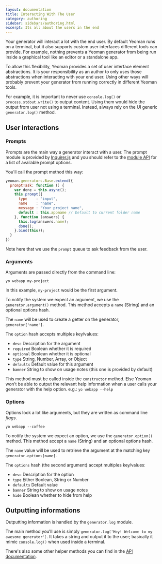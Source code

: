 ```yaml
---
layout: documentation
title: Interacting With The User
category: authoring
sidebar: sidebars/authoring.html
excerpt: Its all about the users in the end
---
```


Your generator will interact a lot with the end user. By default Yeoman runs on a terminal, but it also supports custom user interfaces different tools can provide. For example, nothing prevents a Yeoman generator from being run inside a graphical tool like an editor or a standalone app.

To allow this flexibility, Yeoman provides a set of user interface element abstractions. It is your responsibility as an author to only uses those abstractions when interacting with your end user. Using other ways will probably prevent your generator from running correctly in different Yeoman tools.

For example, it is important to never use `console.log()` or `process.stdout.write()` to output content. Using them would hide the output from user not using a terminal. Instead, always rely on the UI generic `generator.log()` method.

## User interactions

### Prompts

Prompts are the main way a generator interact with a user. The prompt module is provided by [Inquirer.js](https://github.com/SBoudrias/Inquirer.js) and you should refer to the [module API](https://github.com/SBoudrias/Inquirer.js) for a list of available prompt options.

You'll call the prompt method this way:

```js
yeoman.generators.Base.extend({
  promptTask: function () {
    var done = this.async();
    this.prompt({
      type    : "input",
      name    : "name",
      message : "Your project name",
      default : this.appname // Default to current folder name
    }, function (answers) {
      this.log(answers.name);
      done();
    }.bind(this));
  }
})
```

Note here that we use the `prompt` queue to ask feedback from the user.

### Arguments

Arguments are passed directly from the command line:

```
yo webapp my-project
```

In this example, `my-project` would be the first argument.

To notify the system we expect an argument, we use the `generator.argument()` method. This method accepts a `name` (String) and an optional options hash.

The `name` will be used to create a getter on the generator, `generator['name']`.

The `option` hash accepts multiples key/values:

- `desc` Description for the argument
- `required` Boolean whether it is required
- `optional` Boolean whether it is optional
- `type` String, Number, Array, or Object
- `defaults` Default value for this argument
- `banner` String to show on usage notes (this one is provided by default)

This method must be called inside the `constructor` method. Else Yeoman won't be able to output the relevant help information when a user calls your generator with the help option. e.g.: `yo webapp --help`

### Options

Options look a lot like arguments, but they are written as command line _flags_.

```
yo webapp --coffee
```

To notify the system we expect an option, we use the `generator.option()` method. This method accept a `name` (String) and an optional options hash.

The `name` value will be used to retrieve the argument at the matching key `generator.options[name]`.

The `options` hash (the second argument) accept multiples key/values:

- `desc` Description for the option
- `type` Either Boolean, String or Number
- `defaults` Default value
- `banner` String to show on usage notes
- `hide` Boolean whether to hide from help

## Outputting informations

Outputting information is handled by the `generator.log` module.

The main method you'll use is simply `generator.log('Hey! Welcome to my awesome generator')`. It takes a string and output it to the user; basically it mimic `console.log()` when used inside a terminal.

There's also some other helper methods you can find in the [API documentation](http://yeoman.github.io/generator/TerminalAdapter.html).
